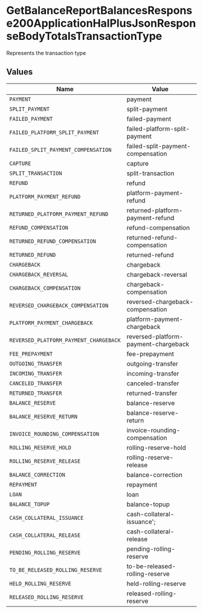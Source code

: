# GetBalanceReportBalancesResponse200ApplicationHalPlusJsonResponseBodyTotalsTransactionType

Represents the transaction type


## Values

| Name                                   | Value                                  |
| -------------------------------------- | -------------------------------------- |
| `PAYMENT`                              | payment                                |
| `SPLIT_PAYMENT`                        | split-payment                          |
| `FAILED_PAYMENT`                       | failed-payment                         |
| `FAILED_PLATFORM_SPLIT_PAYMENT`        | failed-platform-split-payment          |
| `FAILED_SPLIT_PAYMENT_COMPENSATION`    | failed-split-payment-compensation      |
| `CAPTURE`                              | capture                                |
| `SPLIT_TRANSACTION`                    | split-transaction                      |
| `REFUND`                               | refund                                 |
| `PLATFORM_PAYMENT_REFUND`              | platform-payment-refund                |
| `RETURNED_PLATFORM_PAYMENT_REFUND`     | returned-platform-payment-refund       |
| `REFUND_COMPENSATION`                  | refund-compensation                    |
| `RETURNED_REFUND_COMPENSATION`         | returned-refund-compensation           |
| `RETURNED_REFUND`                      | returned-refund                        |
| `CHARGEBACK`                           | chargeback                             |
| `CHARGEBACK_REVERSAL`                  | chargeback-reversal                    |
| `CHARGEBACK_COMPENSATION`              | chargeback-compensation                |
| `REVERSED_CHARGEBACK_COMPENSATION`     | reversed-chargeback-compensation       |
| `PLATFORM_PAYMENT_CHARGEBACK`          | platform-payment-chargeback            |
| `REVERSED_PLATFORM_PAYMENT_CHARGEBACK` | reversed-platform-payment-chargeback   |
| `FEE_PREPAYMENT`                       | fee-prepayment                         |
| `OUTGOING_TRANSFER`                    | outgoing-transfer                      |
| `INCOMING_TRANSFER`                    | incoming-transfer                      |
| `CANCELED_TRANSFER`                    | canceled-transfer                      |
| `RETURNED_TRANSFER`                    | returned-transfer                      |
| `BALANCE_RESERVE`                      | balance-reserve                        |
| `BALANCE_RESERVE_RETURN`               | balance-reserve-return                 |
| `INVOICE_ROUNDING_COMPENSATION`        | invoice-rounding-compensation          |
| `ROLLING_RESERVE_HOLD`                 | rolling-reserve-hold                   |
| `ROLLING_RESERVE_RELEASE`              | rolling-reserve-release                |
| `BALANCE_CORRECTION`                   | balance-correction                     |
| `REPAYMENT`                            | repayment                              |
| `LOAN`                                 | loan                                   |
| `BALANCE_TOPUP`                        | balance-topup                          |
| `CASH_COLLATERAL_ISSUANCE`             | cash-collateral-issuance';             |
| `CASH_COLLATERAL_RELEASE`              | cash-collateral-release                |
| `PENDING_ROLLING_RESERVE`              | pending-rolling-reserve                |
| `TO_BE_RELEASED_ROLLING_RESERVE`       | to-be-released-rolling-reserve         |
| `HELD_ROLLING_RESERVE`                 | held-rolling-reserve                   |
| `RELEASED_ROLLING_RESERVE`             | released-rolling-reserve               |